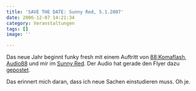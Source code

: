 ```yaml
---
title: 'SAVE THE DATE: Sunny Red, 5.1.2007'
date: 2006-12-07 14:21:34
category: Veranstaltungen
tags: []
image: ''

---
```


Das neue Jahr beginnt funky fresh mit einem Auftritt von [88:Komaflash](http://www.88komaflash.de), [Audio88](http://www.audio88.de) und mir im [Sunny Red](http://www.feierwerk.de). Der Audio hat gerade den Flyer dazu [gepostet](http://myspace-854.vo.llnwd.net/01525/45/86/1525426854_l.jpg).  

  

Das erinnert mich daran, dass ich neue Sachen einstudieren muss. Oh je.

